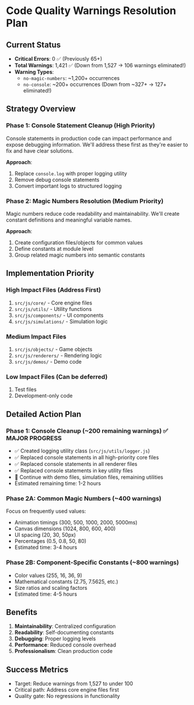 # Code Quality Warnings Resolution Plan

## Current Status
- **Critical Errors**: 0 ✅ (Previously 65+)
- **Total Warnings**: 1,421 ✅ (Down from 1,527 → 106 warnings eliminated!)
- **Warning Types**:
  - `no-magic-numbers`: ~1,200+ occurrences
  - `no-console`: ~200+ occurrences (Down from ~327+ → 127+ eliminated!)

## Strategy Overview

### Phase 1: Console Statement Cleanup (High Priority)
Console statements in production code can impact performance and expose debugging information. We'll address these first as they're easier to fix and have clear solutions.

**Approach**:
1. Replace `console.log` with proper logging utility
2. Remove debug console statements
3. Convert important logs to structured logging

### Phase 2: Magic Numbers Resolution (Medium Priority)
Magic numbers reduce code readability and maintainability. We'll create constant definitions and meaningful variable names.

**Approach**:
1. Create configuration files/objects for common values
2. Define constants at module level
3. Group related magic numbers into semantic constants

## Implementation Priority

### High Impact Files (Address First)
1. `src/js/core/` - Core engine files
2. `src/js/utils/` - Utility functions
3. `src/js/components/` - UI components
4. `src/js/simulations/` - Simulation logic

### Medium Impact Files
1. `src/js/objects/` - Game objects
2. `src/js/renderers/` - Rendering logic
3. `src/js/demos/` - Demo code

### Low Impact Files (Can be deferred)
1. Test files
2. Development-only code

## Detailed Action Plan

### Phase 1: Console Cleanup (~200 remaining warnings) ✅ MAJOR PROGRESS
- ✅ Created logging utility class (`src/js/utils/logger.js`)
- ✅ Replaced console statements in all high-priority core files
- ✅ Replaced console statements in all renderer files  
- ✅ Replaced console statements in key utility files
- 🔄 Continue with demo files, simulation files, remaining utilities
- Estimated remaining time: 1-2 hours

### Phase 2A: Common Magic Numbers (~400 warnings)
Focus on frequently used values:
- Animation timings (300, 500, 1000, 2000, 5000ms)
- Canvas dimensions (1024, 800, 600, 400)
- UI spacing (20, 30, 50px)
- Percentages (0.5, 0.8, 50, 80)
- Estimated time: 3-4 hours

### Phase 2B: Component-Specific Constants (~800 warnings)
- Color values (255, 16, 36, 9)
- Mathematical constants (2.75, 7.5625, etc.)
- Size ratios and scaling factors
- Estimated time: 4-5 hours

## Benefits
1. **Maintainability**: Centralized configuration
2. **Readability**: Self-documenting constants
3. **Debugging**: Proper logging levels
4. **Performance**: Reduced console overhead
5. **Professionalism**: Clean production code

## Success Metrics
- Target: Reduce warnings from 1,527 to under 100
- Critical path: Address core engine files first
- Quality gate: No regressions in functionality
